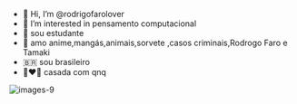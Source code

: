 - 👋 Hi, I’m @rodrigofarolover
- 👀 I’m interested in  pensamento computacional
- 🤠  sou estudante
- 💞️  amo anime,mangás,animais,sorvete ,casos criminais,Rodrogo Faro e Tamaki
- 🇧🇷 sou brasileiro
- 👩‍❤️‍👩 casada com qnq
<!---
rodrigofarolover/rodrigofarolover is a ✨ special ✨ repository because its `README.md` (this file) appears on your GitHub profile.
You can click the Preview link to take a look at your changes.
--->
![images-9](https://user-images.githubusercontent.com/105503382/168308712-05e966b7-c2df-4f2d-9909-3c1e4fce529c.jpeg)

